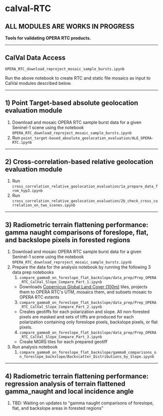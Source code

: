 # calval-RTC

## **ALL MODULES ARE WORKS IN PROGRESS**

**Tools for validating OPERA RTC products.**

---

## CalVal Data Access

`OPERA_RTC_download_reproject_mosaic_sample_bursts.ipynb`

Run the above notebook to create RTC and static file mosaics as input to CalVal modules described below.

---

## 1) Point Target-based absolute geolocation evaluation module

1. Download and mosaic OPERA RTC sample burst data for a given Seninel-1 scene using the notebook `OPERA_RTC_download_reproject_mosaic_sample_bursts.ipynb`
1. Run `point_target-based_absolute_geolocation_evaluation/ALE_OPERA-RTC.ipynb`

---

## 2) Cross-correlation-based relative geolocation evaluation module

1. Run `cross_correlation_relative_geolocation_evaluation/1a_prepare_data_from_hyp3.ipynb`
2. Run `cross_correlation_relative_geolocation_evaluation/2b_check_cross_correlation_on_two_scenes.ipynb` 

---

## 3) Radiometric terrain flattening performance: gamma naught comparisons of foreslope, flat, and backslope pixels in forested regions

1. Download and mosaic OPERA RTC sample burst data for a given Seninel-1 scene using the notebook `OPERA_RTC_download_reproject_mosaic_sample_bursts.ipynb`
1. Prepare the data for the analysis notebook by running the following 3 data prep notebooks
    1. `compare_gamma0_on_foreslope_flat_backslope/data_prep/Prep_OPERA_RTC_CalVal_Slope_Compare_Part_1.ipynb`
      - Downloads [Copernicus Global Land Cover (100m)](https://lcviewer.vito.be/download) tiles, projects them to OPERA RTC's UTM, mosaics them, and subsets mosaic to OPERA RTC extents
    3. `compare_gamma0_on_foreslope_flat_backslope/data_prep/Prep_OPERA_RTC_CalVal_Slope_Compare_Part_2.ipynb`
      - Creates geotiffs for each polarization and slope. All non-forested pixels are masked and sets of tiffs are produced for each polarization containing only foreslope pixels, backslope pixels, or flat pixels.
    4. `compare_gamma0_on_foreslope_flat_backslope/data_prep/Prep_OPERA_RTC_CalVal_Slope_Compare_Part_3.ipynb`
      -  Create MGRS tiles for each prepared geotiff
 2. Run analysis notebook
     1. `compare_gamma0_on_foreslope_flat_backslope/gamma0_comparisons_on_foreslope_backslope/Backscatter_Distributions_by_Slope.ipynb`   

---

## 4) Radiometric terrain flattening performance: regression analysis of terrain flattened gamma_naught and local incidence angle

1. TBD: Waiting on updates to "gamma naught comparisons of foreslope, flat, and backslope areas in forested regions"